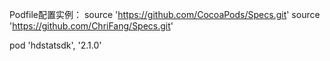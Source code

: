 Podfile配置实例：
source 'https://github.com/CocoaPods/Specs.git'
source 'https://github.com/ChriFang/Specs.git'

pod 'hdstatsdk', '2.1.0'

